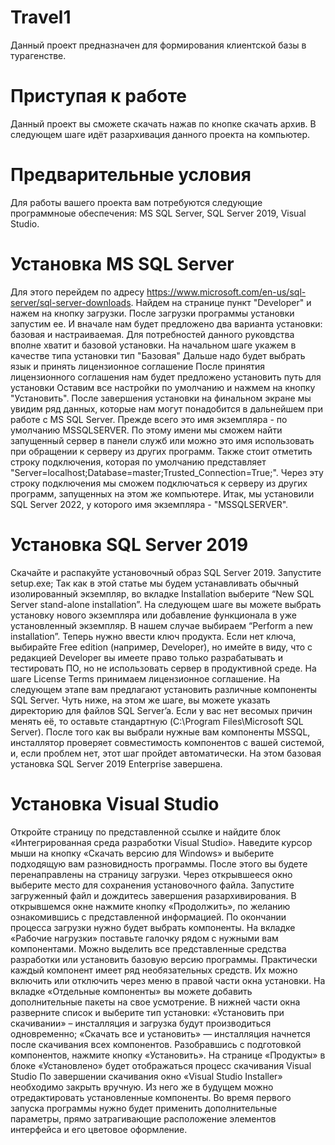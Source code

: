 # Travel1
Данный проект предназначен для формирования клиентской базы в турагенстве.

# Приступая к работе
Данный проект вы сможете скачать нажав по кнопке скачать архив. 
В следующем шаге идёт разархивация данного проекта на компьютер.

# Предварительные условия
Для работы вашего проекта вам потребуются следующие программноые обеспечения: MS SQL Server, SQL Server 2019, Visual Studio.

# Установка MS SQL Server
Для этого перейдем по адресу https://www.microsoft.com/en-us/sql-server/sql-server-downloads. Найдем на странице пункт "Developer" и нажем на кнопку загрузки.
После загрузки программы установки запустим ее. И вначале нам будет предложено два варианта установки: базовая и настраиваемая. Для потребностей данного руковдства вполне хватит и базовой установки.
На начальном шаге укажем в качестве типа установки тип "Базовая"
Дальше надо будет выбрать язык и принять лицензионное соглашение
После принятия лицензионного соглашения нам будет предложено установить путь для установки
Оставим все настройки по умолчанию и нажмем на кнопку "Установить".
После завершения установки на финальном экране мы увидим ряд данных, которые нам могут понадобится в дальнейшем при работе с MS SQL Server.
Прежде всего это имя экземпляра - по умолчанию MSSQLSERVER. По этому имени мы сможем найти запущенный сервер в панели служб или можно это имя использовать при обращении к серверу из других программ.
Также стоит отметить строку подключения, которая по умолчанию представляет "Server=localhost;Database=master;Trusted_Connection=True;". Через эту строку подключения мы сможем подключаться к серверу из других программ, запущенных на этом же компьютере.
Итак, мы установили SQL Server 2022, у которого имя экземпляра - "MSSQLSERVER".

# Установка SQL Server 2019
Скачайте и распакуйте установочный образ SQL Server 2019. Запустите setup.exe;
Так как в этой статье мы будем устанавливать обычный изолированный экземпляр, во вкладке Installation выберите “New SQL Server stand-alone installation”.
На следующем шаге вы можете выбрать установку нового экземпляра или добавление функционала в уже установленный экземпляр. В нашем случае выбираем “Perform a new installation”.
Теперь нужно ввести ключ продукта. Если нет ключа, выбирайте Free edition (например, Developer), но имейте в виду, что с редакцией Developer вы имеете право только разрабатывать и тестировать ПО, но не использовать сервер в продуктивной среде.
На шаге License Terms принимаем лицензионное соглашение.
На следующем этапе вам предлагают установить различные компоненты SQL Server.
Чуть ниже, на этом же шаге, вы можете указать директорию для файлов SQL Server’a. Если у вас нет весомых причин менять её, то оставьте стандартную (C:\Program Files\Microsoft SQL Server\).
После того как вы выбрали нужные вам компоненты MSSQL, инсталлятор проверяет совместимость компонентов с вашей системой, и, если проблем нет, этот шаг пройдет автоматически.
На этом базовая установка SQL Server 2019 Enterprise завершена.

# Установка Visual Studio
Откройте страницу по представленной ссылке и найдите блок «Интегрированная среда разработки Visual Studio».
Наведите курсор мыши на кнопку «Скачать версию для Windows» и выберите подходящую вам разновидность программы.
После этого вы будете перенаправлены на страницу загрузки. Через открывшееся окно выберите место для сохранения установочного файла.
Запустите загруженный файл и дождитесь завершения разархивирования.
В открывшемся окне нажмите кнопку «Продолжить», по желанию ознакомившись с представленной информацией.
По окончании процесса загрузки нужно будет выбрать компоненты.
На вкладке «Рабочие нагрузки» поставьте галочку рядом с нужными вам компонентами. Можно выделить все представленные средства разработки или установить базовую версию программы.
Практически каждый компонент имеет ряд необязательных средств. Их можно включить или отключить через меню в правой части окна установки.
На вкладке «Отдельные компоненты» вы можете добавить дополнительные пакеты на свое усмотрение.
В нижней части окна разверните список и выберите тип установки:
«Установить при скачивании» – инсталляция и загрузка будут производиться одновременно;
«Скачать все и установить» — инсталляция начнется после скачивания всех компонентов.
Разобравшись с подготовкой компонентов, нажмите кнопку «Установить».
На странице «Продукты» в блоке «Установлено» будет отображаться процесс скачивания Visual Studio
По завершении скачивания окно «Visual Studio Installer» необходимо закрыть вручную. Из него же в будущем можно отредактировать установленные компоненты.
Во время первого запуска программы нужно будет применить дополнительные параметры, прямо затрагивающие расположение элементов интерфейса и его цветовое оформление.

